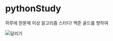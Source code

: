 # pythonStudy

하루에 한문제 이상 알고리즘 스터디!
백준 골드를 향하여

![달리기](https://github.com/jun9898/BOM_Macro/assets/129564528/fe7ce825-ebb4-483a-a7c1-7397fc0b5da8)



